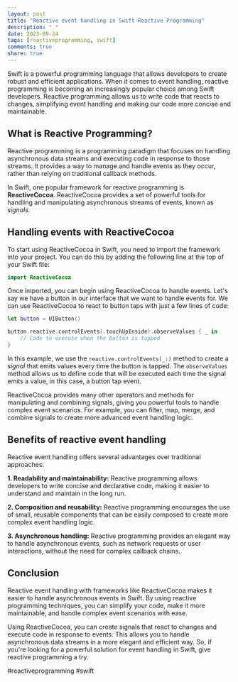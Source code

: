 ```yaml
---
layout: post
title: "Reactive event handling in Swift Reactive Programming"
description: " "
date: 2023-09-24
tags: [reactiveprogramming, swift]
comments: true
share: true
---
```


Swift is a powerful programming language that allows developers to create robust and efficient applications. When it comes to event handling, reactive programming is becoming an increasingly popular choice among Swift developers. Reactive programming allows us to write code that reacts to changes, simplifying event handling and making our code more concise and maintainable.

## What is Reactive Programming?

Reactive programming is a programming paradigm that focuses on handling asynchronous data streams and executing code in response to those streams. It provides a way to manage and handle events as they occur, rather than relying on traditional callback methods.

In Swift, one popular framework for reactive programming is **ReactiveCocoa**. ReactiveCocoa provides a set of powerful tools for handling and manipulating asynchronous streams of events, known as *signals*.

## Handling events with ReactiveCocoa

To start using ReactiveCocoa in Swift, you need to import the framework into your project. You can do this by adding the following line at the top of your Swift file:

```swift
import ReactiveCocoa
```

Once imported, you can begin using ReactiveCocoa to handle events. Let's say we have a button in our interface that we want to handle events for. We can use ReactiveCocoa to react to button taps with just a few lines of code:

```swift
let button = UIButton()

button.reactive.controlEvents(.touchUpInside).observeValues { _ in
    // Code to execute when the button is tapped
}
```
In this example, we use the `reactive.controlEvents(_:)` method to create a *signal* that emits values every time the button is tapped. The `observeValues` method allows us to define code that will be executed each time the signal emits a value, in this case, a button tap event.

ReactiveCocoa provides many other operators and methods for manipulating and combining signals, giving you powerful tools to handle complex event scenarios. For example, you can filter, map, merge, and combine signals to create more advanced event handling logic.

## Benefits of reactive event handling

Reactive event handling offers several advantages over traditional approaches:

**1. Readability and maintainability:** Reactive programming allows developers to write concise and declarative code, making it easier to understand and maintain in the long run.

**2. Composition and reusability:** Reactive programming encourages the use of small, reusable components that can be easily composed to create more complex event handling logic.

**3. Asynchronous handling:** Reactive programming provides an elegant way to handle asynchronous events, such as network requests or user interactions, without the need for complex callback chains.

## Conclusion

Reactive event handling with frameworks like ReactiveCocoa makes it easier to handle asynchronous events in Swift. By using reactive programming techniques, you can simplify your code, make it more maintainable, and handle complex event scenarios with ease.

Using ReactiveCocoa, you can create signals that react to changes and execute code in response to events. This allows you to handle asynchronous data streams in a more elegant and efficient way. So, if you're looking for a powerful solution for event handling in Swift, give reactive programming a try.

#reactiveprogramming #swift